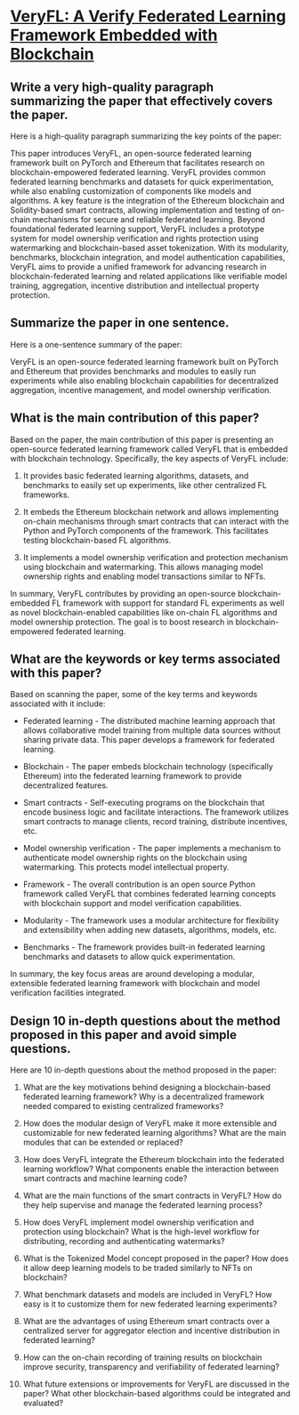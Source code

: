 # [VeryFL: A Verify Federated Learning Framework Embedded with Blockchain](https://arxiv.org/abs/2311.15617)

## Write a very high-quality paragraph summarizing the paper that effectively covers the paper.

 Here is a high-quality paragraph summarizing the key points of the paper:

This paper introduces VeryFL, an open-source federated learning framework built on PyTorch and Ethereum that facilitates research on blockchain-empowered federated learning. VeryFL provides common federated learning benchmarks and datasets for quick experimentation, while also enabling customization of components like models and algorithms. A key feature is the integration of the Ethereum blockchain and Solidity-based smart contracts, allowing implementation and testing of on-chain mechanisms for secure and reliable federated learning. Beyond foundational federated learning support, VeryFL includes a prototype system for model ownership verification and rights protection using watermarking and blockchain-based asset tokenization. With its modularity, benchmarks, blockchain integration, and model authentication capabilities, VeryFL aims to provide a unified framework for advancing research in blockchain-federated learning and related applications like verifiable model training, aggregation, incentive distribution and intellectual property protection.


## Summarize the paper in one sentence.

 Here is a one-sentence summary of the paper:

VeryFL is an open-source federated learning framework built on PyTorch and Ethereum that provides benchmarks and modules to easily run experiments while also enabling blockchain capabilities for decentralized aggregation, incentive management, and model ownership verification.


## What is the main contribution of this paper?

 Based on the paper, the main contribution of this paper is presenting an open-source federated learning framework called VeryFL that is embedded with blockchain technology. Specifically, the key aspects of VeryFL include:

1) It provides basic federated learning algorithms, datasets, and benchmarks to easily set up experiments, like other centralized FL frameworks. 

2) It embeds the Ethereum blockchain network and allows implementing on-chain mechanisms through smart contracts that can interact with the Python and PyTorch components of the framework. This facilitates testing blockchain-based FL algorithms.

3) It implements a model ownership verification and protection mechanism using blockchain and watermarking. This allows managing model ownership rights and enabling model transactions similar to NFTs. 

In summary, VeryFL contributes by providing an open-source blockchain-embedded FL framework with support for standard FL experiments as well as novel blockchain-enabled capabilities like on-chain FL algorithms and model ownership protection. The goal is to boost research in blockchain-empowered federated learning.


## What are the keywords or key terms associated with this paper?

 Based on scanning the paper, some of the key terms and keywords associated with it include:

- Federated learning - The distributed machine learning approach that allows collaborative model training from multiple data sources without sharing private data. This paper develops a framework for federated learning.

- Blockchain - The paper embeds blockchain technology (specifically Ethereum) into the federated learning framework to provide decentralized features.

- Smart contracts - Self-executing programs on the blockchain that encode business logic and facilitate interactions. The framework utilizes smart contracts to manage clients, record training, distribute incentives, etc.

- Model ownership verification - The paper implements a mechanism to authenticate model ownership rights on the blockchain using watermarking. This protects model intellectual property. 

- Framework - The overall contribution is an open source Python framework called VeryFL that combines federated learning concepts with blockchain support and model verification capabilities.

- Modularity - The framework uses a modular architecture for flexibility and extensibility when adding new datasets, algorithms, models, etc.

- Benchmarks - The framework provides built-in federated learning benchmarks and datasets to allow quick experimentation.

In summary, the key focus areas are around developing a modular, extensible federated learning framework with blockchain and model verification facilities integrated.


## Design 10 in-depth questions about the method proposed in this paper and avoid simple questions.

 Here are 10 in-depth questions about the method proposed in the paper:

1. What are the key motivations behind designing a blockchain-based federated learning framework? Why is a decentralized framework needed compared to existing centralized frameworks?

2. How does the modular design of VeryFL make it more extensible and customizable for new federated learning algorithms? What are the main modules that can be extended or replaced?

3. How does VeryFL integrate the Ethereum blockchain into the federated learning workflow? What components enable the interaction between smart contracts and machine learning code? 

4. What are the main functions of the smart contracts in VeryFL? How do they help supervise and manage the federated learning process?

5. How does VeryFL implement model ownership verification and protection using blockchain? What is the high-level workflow for distributing, recording and authenticating watermarks? 

6. What is the Tokenized Model concept proposed in the paper? How does it allow deep learning models to be traded similarly to NFTs on blockchain?

7. What benchmark datasets and models are included in VeryFL? How easy is it to customize them for new federated learning experiments? 

8. What are the advantages of using Ethereum smart contracts over a centralized server for aggregator election and incentive distribution in federated learning?

9. How can the on-chain recording of training results on blockchain improve security, transparency and verifiability of federated learning?

10. What future extensions or improvements for VeryFL are discussed in the paper? What other blockchain-based algorithms could be integrated and evaluated?
